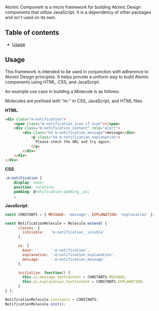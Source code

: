 Atomic Component is a micro framework for building Atomic Design components
that utilize JavaScript. It is a dependency of other packages and isn't used
on its own.


## Table of contents

- [Usage](#Usage)


## Usage

This framework is intended to be used in conjunction with adherence to
Atomic Design principles.
It helps provide a uniform way to build Atomic components using
HTML, CSS, and JavaScript.

An example use case in building a Molecule is as follows:

Molecules are prefixed with “m-” in CSS, JavaScript, and HTML files.

**HTML**:

```html
<div class="m-notification">
    <span class="m-notification_icon cf-icon"></span>
    <div class="m-notification_content" role="alert">
        <div class="h4 m-notification_message">message</div>
            <p class="h4 m-notification_explanation">
              Please check the URL and try again.
            </p>
        </div>
    </div>
</div>
```

**CSS**:

```css
.m-notification {
    display: none;
    position: relative;
    padding: @notification-padding__px;
    …
```

**JavaScript**:

```js
const CONSTANTS = { MESSAGE: 'message', EXPLANATION: 'explanation' };

const NotificationMolecule = Molecule.extend( {
      classes: {
        isVisible:   'm-notification__visible'
      },

      ui: {
        base:        '.m-notification',
        explanation: '.m-notification_explanation',
        message:     '.m-notification_message'
      },

      initialize: function() {
        this.ui.message.textContent = CONSTANTS.MESSAGE;
        this.ui.explanation.textContent = CONSTANTS.EXPLANATION;
      }
} );

NotificationMolecule.constants = CONSTANTS;
NotificationMolecule.init();
```
